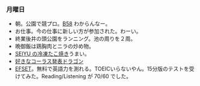 ### 月曜日

* 朝。公園で競プロ。[B58](https://atcoder.jp/contests/tessoku-book/tasks/tessoku_book_ee) わからんなー。
* お仕事。今の仕事に新しい方が参加された。わーい。
* 終業後井の頭公園をランニング。池の周りを２周。
* 晩御飯は鶏胸肉とニラの炒め物。
* [SEIYU の冷凍たこ焼き](https://www.seiyu.co.jp/pb/mo/mo-3117/)うまい。
* [好きなコーラス発表ドラゴン](https://www.youtube.com/watch?v=VzGwiLzPsW0)
* [EFSET](https://www.efset.org/ja/)。無料で英語力を測れる。TOEICいらないやん。15分版のテストを受けてみた。Reading/Listening が 70/60 でした。
